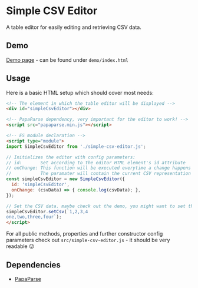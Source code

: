 # Simple CSV Editor

A table editor for easily editing and retrieving CSV data.

## Demo

[Demo page](https://dag0310.github.io/simple-csv-editor/demo/) - can be found under `demo/index.html`

## Usage

Here is a basic HTML setup which should cover most needs:

```html
<!-- The element in which the table editor will be displayed -->
<div id="simpleCsvEditor"></div>

<!-- PapaParse dependency, very important for the editor to work! -->
<script src="papaparse.min.js"></script>

<!-- ES module declaration -->
<script type="module">
import SimpleCsvEditor from './simple-csv-editor.js';

// Initializes the editor with config parameters:
// id:       Set according to the editor HTML element's id attribute
// onChange: This function will be executed everytime a change happens inside the editor.
//           The paramater will contain the current CSV representation of the editor.
const simpleCsvEditor = new SimpleCsvEditor({
  id: 'simpleCsvEditor',
  onChange: (csvData) => { console.log(csvData); },
});

// Set the CSV data. maybe check out the demo, you might want to set this using a text area or some other way.
simpleCsvEditor.setCsv(`1,2,3,4
one,two,three,four`);
</script>
```

For all public methods, properties and further constructor config parameters check out `src/simple-csv-editor.js` - it should be very readable 😜

## Dependencies

- [PapaParse](https://www.papaparse.com)
